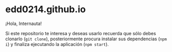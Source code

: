 # edd0214.github.io

¡Hola, Internauta!

Si este repositorio te interesa y deseas usarlo recuerda que sólo debes clonarlo (`git clone`), posteriormente procura instalar sus dependencias (`npm i`) y finaliza ejecutando la aplicación (`npm start`).

